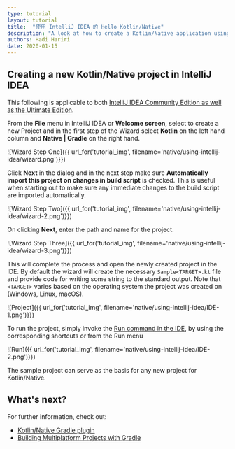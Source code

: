 ```yaml
---
type: tutorial
layout: tutorial
title:  "使用 IntelliJ IDEA 的 Hello Kotlin/Native"
description: "A look at how to create a Kotlin/Native application using IntelliJ IDEA"
authors: Hadi Hariri
date: 2020-01-15
---
```


<!--- To become a How-To. Need to change type to new "HowTo" --->


## Creating a new Kotlin/Native project in IntelliJ IDEA

This following is applicable to both [IntelliJ IDEA Community Edition as well as the Ultimate Edition](https://www.jetbrains.com/idea).


From the **File** menu in IntelliJ IDEA or **Welcome screen**, select to create a new Project and in the first step of the Wizard
select **Kotlin** on the left hand column and **Native | Gradle** on the right hand.

![Wizard Step One]({{ url_for('tutorial_img', filename='native/using-intellij-idea/wizard.png')}})

Click **Next** in the dialog and in the next step make sure **Automatically import this project on changes in build script** is checked. This is useful when starting
out to make sure any immediate changes to the build script are imported automatically. 

![Wizard Step Two]({{ url_for('tutorial_img', filename='native/using-intellij-idea/wizard-2.png')}})

On clicking **Next**, enter the path and name for the project.

![Wizard Step Three]({{ url_for('tutorial_img', filename='native/using-intellij-idea/wizard-3.png')}})

This will complete the process and open the newly created project in the IDE. By default the wizard will create the necessary
`Sample<TARGET>.kt` file and provide code for writing some string to the standard output. Note that `<TARGET>` varies based on the operating
system the project was created on (Windows, Linux, macOS).

![Project]({{ url_for('tutorial_img', filename='native/using-intellij-idea/IDE-1.png')}})

To run the project, simply invoke the [Run command in the IDE](https://www.jetbrains.com/help/idea/running-applications.html), by using the corresponding shortcuts or from the Run menu

![Run]({{ url_for('tutorial_img', filename='native/using-intellij-idea/IDE-2.png')}})

The sample project can serve as the basis for any new project for Kotlin/Native.

## What's next?

For further information, check out:

* [Kotlin/Native Gradle plugin](/docs/reference/native/gradle_plugin.html)
* [Building Multiplatform Projects with Gradle](/docs/reference/building-mpp-with-gradle.html)

